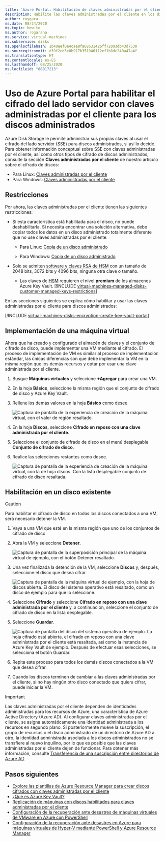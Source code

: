 ```yaml
---
title: 'Azure Portal: Habilitación de claves administradas por el cliente con SSE para discos administrados'
description: Habilite las claves administradas por el cliente en los discos administrados con Azure Portal.
author: roygara
ms.date: 08/24/2020
ms.topic: how-to
ms.author: rogarana
ms.service: virtual-machines
ms.subservice: disks
ms.openlocfilehash: 1b40eef0a4cae8fa68631426ff72003db43d7530
ms.sourcegitcommit: d39f2cd3e0b917b351046112ef1b8dc240a47a4f
ms.translationtype: HT
ms.contentlocale: es-ES
ms.lasthandoff: 08/25/2020
ms.locfileid: "88817213"
---
```

# <a name="use-the-azure-portal-to-enable-server-side-encryption-with-customer-managed-keys-for-managed-disks"></a>Uso de Azure Portal para habilitar el cifrado del lado servidor con claves administradas por el cliente para los discos administrados

Azure Disk Storage le permite administrar sus propias claves al usar el cifrado del lado servidor (SSE) para discos administrados, si así lo decide. Para obtener información conceptual sobre SSE con claves administradas por el cliente, así como otros tipos de cifrado de discos administrados, consulte la sección **Claves administradas por el cliente** de nuestro artículo sobre el cifrado de discos:

- Para Linux: [Claves administradas por el cliente](./linux/disk-encryption.md#customer-managed-keys)
- Para Windows: [Claves administradas por el cliente](./windows/disk-encryption.md#customer-managed-keys)

## <a name="restrictions"></a>Restricciones

Por ahora, las claves administradas por el cliente tienen las siguientes restricciones:

- Si esta característica está habilitada para el disco, no puede deshabilitarla.
    Si necesita encontrar una solución alternativa, debe copiar todos los datos en un disco administrado totalmente diferente que no use claves administradas por el cliente:

    - Para Linux: [Copia de un disco administrado](./linux/disks-upload-vhd-to-managed-disk-cli.md#copy-a-managed-disk)

    - Para Windows: [Copia de un disco administrado](./windows/disks-upload-vhd-to-managed-disk-powershell.md#copy-a-managed-disk)

- Solo se admiten [software y claves RSA de HSM](../key-vault/keys/about-keys.md) con un tamaño de 2048 bits, 3072 bits y 4096 bits, ninguna otra clave o tamaño.
    - Las claves de [HSM](../key-vault/keys/hsm-protected-keys.md) requieren el nivel **premium** de los almacenes Azure Key Vault.
[!INCLUDE [virtual-machines-managed-disks-customer-managed-keys-restrictions](../../includes/virtual-machines-managed-disks-customer-managed-keys-restrictions.md)]

En las secciones siguientes se explica cómo habilitar y usar las claves administradas por el cliente para discos administrados:

[!INCLUDE [virtual-machines-disks-encryption-create-key-vault-portal](../../includes/virtual-machines-disks-encryption-create-key-vault-portal.md)]

## <a name="deploy-a-vm"></a>Implementación de una máquina virtual

Ahora que ha creado y configurado el almacén de claves y el conjunto de cifrado de disco, puede implementar una VM mediante el cifrado.
El proceso de implementación de VM es similar al proceso de implementación estándar, las únicas diferencias son que debe implementar la VM en la misma región que los demás recursos y optar por usar una clave administrada por el cliente.

1. Busque **Máquinas virtuales** y seleccione **+Agregar** para crear una VM.
1. En la hoja **Básico**, seleccione la misma región que el conjunto de cifrado de disco y Azure Key Vault.
1. Rellene los demás valores en la hoja **Básico** como desee.

    ![Captura de pantalla de la experiencia de creación de la máquina virtual, con el valor de región resaltado.](media/virtual-machines-disk-encryption-portal/server-side-encryption-create-a-vm-region.png)

1. En la hoja **Discos**, seleccione **Cifrado en reposo con una clave administrada por el cliente**.
1. Seleccione el conjunto de cifrado de disco en el menú desplegable **Conjunto de cifrado de disco**.
1. Realice las selecciones restantes como desee.

    ![Captura de pantalla de la experiencia de creación de la máquina virtual, con la de hoja discos. Con la lista desplegable conjunto de cifrado de disco resaltada.](media/virtual-machines-disk-encryption-portal/server-side-encryption-create-vm-select-customer-managed-key-disk-encryption-set.png)

## <a name="enable-on-an-existing-disk"></a>Habilitación en un disco existente

> [!CAUTION]
> Para habilitar el cifrado de disco en todos los discos conectados a una VM, será necesario detener la VM.
    
1. Vaya a una VM que esté en la misma región que uno de los conjuntos de cifrado de disco.
1. Abra la VM y seleccione **Detener**.

    ![Captura de pantalla de la superposición principal de la máquina virtual de ejemplo, con el botón Detener resaltado.](media/virtual-machines-disk-encryption-portal/server-side-encryption-stop-vm-to-encrypt-disk-fix.png)

1. Una vez finalizada la detención de la VM, seleccione **Discos** y, después, seleccione el disco que desea cifrar.

    ![Captura de pantalla de la máquina virtual de ejemplo, con la hoja de discos abierta. El disco del sistema operativo está resaltado, como un disco de ejemplo para que lo seleccione.](media/virtual-machines-disk-encryption-portal/server-side-encryption-existing-disk-select.png)

1. Seleccione **Cifrado** y seleccione **Cifrado en reposo con una clave administrada por el cliente** y, a continuación, seleccione el conjunto de cifrado de disco en la lista desplegable.
1. Seleccione **Guardar**.

    ![Captura de pantalla del disco del sistema operativo de ejemplo. La hoja cifrado está abierta, el cifrado en reposo con una clave administrada por el cliente está resaltada, así como la instancia de Azure Key Vault de ejemplo. Después de efectuar esas selecciones, se selecciona el botón Guardar.](media/virtual-machines-disk-encryption-portal/server-side-encryption-encrypt-existing-disk-customer-managed-key.png)

1. Repita este proceso para todos los demás discos conectados a la VM que desea cifrar.
1. Cuando los discos terminen de cambiar a las claves administradas por el cliente, si no hay ningún otro disco conectado que quiera cifrar, puede iniciar la VM.

> [!IMPORTANT]
> Las claves administradas por el cliente dependen de identidades administradas para los recursos de Azure, una característica de Azure Active Directory (Azure AD). Al configurar claves administradas por el cliente, se asigna automáticamente una identidad administrada a los recursos en segundo plano. Si posteriormente mueve la suscripción, el grupo de recursos o el disco administrado de un directorio de Azure AD a otro, la identidad administrada asociada a los discos administrados no se transfiere al nuevo inquilino, por lo que es posible que las claves administradas por el cliente dejen de funcionar. Para obtener más información, consulte [Transferencia de una suscripción entre directorios de Azure AD](../active-directory/managed-identities-azure-resources/known-issues.md#transferring-a-subscription-between-azure-ad-directories).

## <a name="next-steps"></a>Pasos siguientes

- [Explore las plantillas de Azure Resource Manager para crear discos cifrados con claves administradas por el cliente](https://github.com/ramankumarlive/manageddiskscmkpreview)
- [¿Qué es Azure Key Vault?](../key-vault/general/overview.md)
- [Replicación de máquinas con discos habilitados para claves administradas por el cliente](../site-recovery/azure-to-azure-how-to-enable-replication-cmk-disks.md)
- [Configuración de la recuperación ante desastres de máquinas virtuales de VMware en Azure con PowerShell](../site-recovery/vmware-azure-disaster-recovery-powershell.md#replicate-vmware-vms)
- [Configuración de la recuperación ante desastres en Azure para máquinas virtuales de Hyper-V mediante PowerShell y Azure Resource Manager](../site-recovery/hyper-v-azure-powershell-resource-manager.md#step-7-enable-vm-protection)
